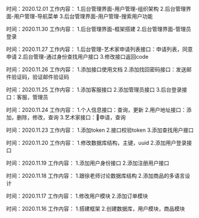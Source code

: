 
时间：2020.12.01
工作内容：
1.后台管理界面-用户管理-组织架构
2.后台管理界面-用户管理-导航菜单
3.后台管理界面-用户管理-搜索用户功能

时间：2020.11.30
工作内容：
1.后台管理界面-框架搭建
2.后台管理界面-管理员登录

时间：2020.11.27
工作内容：
1.后台管理-艺术家申请列表接口：申请列表，同意申请
2.后台管理-通过身份查找用户接口
3.修改接口返回code

时间：2020.11.26
工作内容：
1.添加接口使用文档
2.添加找回密码接口：发送邮件验证码，验证邮件验证码

时间：2020.11.25
工作内容：
1.添加客服接口
2.添加管理员接口
3.后台登录接口：客服，管理员

时间：2020.11.24
工作内容：
1.个人信息接口：查询，更新
2.用户地址接口：添加，删除，修改，查询
3.艺术家接口：申请，查询

时间：2020.11.23
工作内容：
1.添加token
2.接口校验token
3.添加查找用户接口

时间：2020.11.20
工作内容：
1.修改数据库结构，主键，uuid
2.添加用户登录接口

时间：2020.11.19
工作内容：
1.添加用户身份接口
2.添加注册用户接口

时间：2020.11.18
工作内容：
1.跟徐老师讨论数据库结构
2.添加商品的多语言设计

时间：2020.11.17
工作内容：
1.修改用户模块
2.添加订单模块

时间：2020.11.16
工作内容：
1.搭建框架
2.创建数据库，用户模块，商品模块
